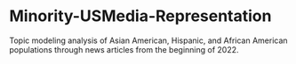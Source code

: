 # Minority-USMedia-Representation
Topic modeling analysis of Asian American, Hispanic, and African American populations through news articles from the beginning of 2022.
